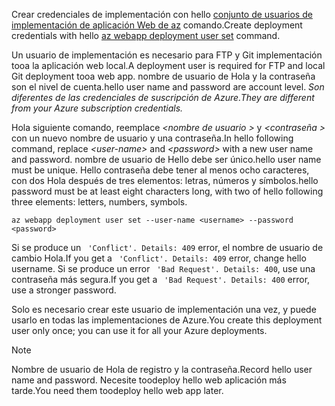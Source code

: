 <span data-ttu-id="12232-101">Crear credenciales de implementación con hello [conjunto de usuarios de implementación de aplicación Web de az](/cli/azure/webapp/deployment/user#set) comando.</span><span class="sxs-lookup"><span data-stu-id="12232-101">Create deployment credentials with hello [az webapp deployment user set](/cli/azure/webapp/deployment/user#set) command.</span></span>

<span data-ttu-id="12232-102">Un usuario de implementación es necesario para FTP y Git implementación tooa la aplicación web local.</span><span class="sxs-lookup"><span data-stu-id="12232-102">A deployment user is required for FTP and local Git deployment tooa web app.</span></span> <span data-ttu-id="12232-103">nombre de usuario de Hola y la contraseña son el nivel de cuenta.</span><span class="sxs-lookup"><span data-stu-id="12232-103">hello user name and password are account level.</span></span> <span data-ttu-id="12232-104">_Son diferentes de las credenciales de suscripción de Azure._</span><span class="sxs-lookup"><span data-stu-id="12232-104">_They are different from your Azure subscription credentials._</span></span>

<span data-ttu-id="12232-105">Hola siguiente comando, reemplace  *\<nombre de usuario >* y  *\<contraseña >* con un nuevo nombre de usuario y una contraseña.</span><span class="sxs-lookup"><span data-stu-id="12232-105">In hello following command, replace *\<user-name>* and *\<password>* with a new user name and password.</span></span> <span data-ttu-id="12232-106">nombre de usuario de Hello debe ser único.</span><span class="sxs-lookup"><span data-stu-id="12232-106">hello user name must be unique.</span></span> <span data-ttu-id="12232-107">Hello contraseña debe tener al menos ocho caracteres, con dos Hola después de tres elementos: letras, números y símbolos.</span><span class="sxs-lookup"><span data-stu-id="12232-107">hello password must be at least eight characters long, with two of hello following three elements: letters, numbers, symbols.</span></span> 

```azurecli-interactive
az webapp deployment user set --user-name <username> --password <password>
```

<span data-ttu-id="12232-108">Si se produce un ` 'Conflict'. Details: 409` error, el nombre de usuario de cambio Hola.</span><span class="sxs-lookup"><span data-stu-id="12232-108">If you get a ` 'Conflict'. Details: 409` error, change hello username.</span></span> <span data-ttu-id="12232-109">Si se produce un error ` 'Bad Request'. Details: 400`, use una contraseña más segura.</span><span class="sxs-lookup"><span data-stu-id="12232-109">If you get a ` 'Bad Request'. Details: 400` error, use a stronger password.</span></span>

<span data-ttu-id="12232-110">Solo es necesario crear este usuario de implementación una vez, y puede usarlo en todas las implementaciones de Azure.</span><span class="sxs-lookup"><span data-stu-id="12232-110">You create this deployment user only once; you can use it for all your Azure deployments.</span></span>

> [!NOTE]
> <span data-ttu-id="12232-111">Nombre de usuario de Hola de registro y la contraseña.</span><span class="sxs-lookup"><span data-stu-id="12232-111">Record hello user name and password.</span></span> <span data-ttu-id="12232-112">Necesite toodeploy hello web aplicación más tarde.</span><span class="sxs-lookup"><span data-stu-id="12232-112">You need them toodeploy hello web app later.</span></span>
>
>
